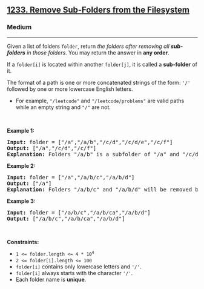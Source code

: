 <h2><a href="https://leetcode.com/problems/remove-sub-folders-from-the-filesystem/">1233. Remove Sub-Folders from the Filesystem</a></h2><h3>Medium</h3><hr><div style="user-select: auto;"><p style="user-select: auto;">Given a list of folders <code style="user-select: auto;">folder</code>, return <em style="user-select: auto;">the folders after removing all <strong style="user-select: auto;">sub-folders</strong> in those folders</em>. You may return the answer in <strong style="user-select: auto;">any order</strong>.</p>

<p style="user-select: auto;">If a <code style="user-select: auto;">folder[i]</code> is located within another <code style="user-select: auto;">folder[j]</code>, it is called a <strong style="user-select: auto;">sub-folder</strong> of it.</p>

<p style="user-select: auto;">The format of a path is one or more concatenated strings of the form: <code style="user-select: auto;">'/'</code> followed by one or more lowercase English letters.</p>

<ul style="user-select: auto;">
	<li style="user-select: auto;">For example, <code style="user-select: auto;">"/leetcode"</code> and <code style="user-select: auto;">"/leetcode/problems"</code> are valid paths while an empty string and <code style="user-select: auto;">"/"</code> are not.</li>
</ul>

<p style="user-select: auto;">&nbsp;</p>
<p style="user-select: auto;"><strong style="user-select: auto;">Example 1:</strong></p>

<pre style="user-select: auto;"><strong style="user-select: auto;">Input:</strong> folder = ["/a","/a/b","/c/d","/c/d/e","/c/f"]
<strong style="user-select: auto;">Output:</strong> ["/a","/c/d","/c/f"]
<strong style="user-select: auto;">Explanation:</strong> Folders "/a/b" is a subfolder of "/a" and "/c/d/e" is inside of folder "/c/d" in our filesystem.
</pre>

<p style="user-select: auto;"><strong style="user-select: auto;">Example 2:</strong></p>

<pre style="user-select: auto;"><strong style="user-select: auto;">Input:</strong> folder = ["/a","/a/b/c","/a/b/d"]
<strong style="user-select: auto;">Output:</strong> ["/a"]
<strong style="user-select: auto;">Explanation:</strong> Folders "/a/b/c" and "/a/b/d" will be removed because they are subfolders of "/a".
</pre>

<p style="user-select: auto;"><strong style="user-select: auto;">Example 3:</strong></p>

<pre style="user-select: auto;"><strong style="user-select: auto;">Input:</strong> folder = ["/a/b/c","/a/b/ca","/a/b/d"]
<strong style="user-select: auto;">Output:</strong> ["/a/b/c","/a/b/ca","/a/b/d"]
</pre>

<p style="user-select: auto;">&nbsp;</p>
<p style="user-select: auto;"><strong style="user-select: auto;">Constraints:</strong></p>

<ul style="user-select: auto;">
	<li style="user-select: auto;"><code style="user-select: auto;">1 &lt;= folder.length &lt;= 4 * 10<sup style="user-select: auto;">4</sup></code></li>
	<li style="user-select: auto;"><code style="user-select: auto;">2 &lt;= folder[i].length &lt;= 100</code></li>
	<li style="user-select: auto;"><code style="user-select: auto;">folder[i]</code> contains only lowercase letters and <code style="user-select: auto;">'/'</code>.</li>
	<li style="user-select: auto;"><code style="user-select: auto;">folder[i]</code> always starts with the character <code style="user-select: auto;">'/'</code>.</li>
	<li style="user-select: auto;">Each folder name is <strong style="user-select: auto;">unique</strong>.</li>
</ul>
</div>